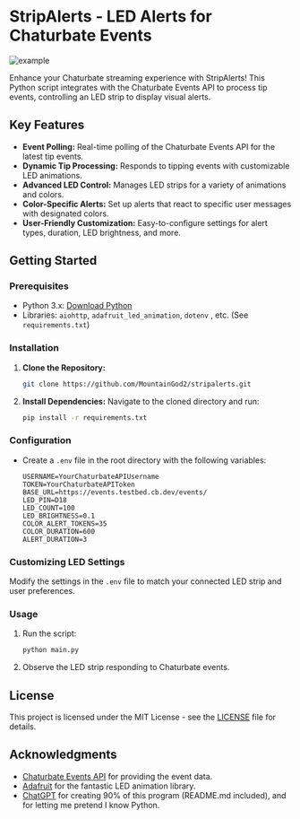 # StripAlerts - LED Alerts for Chaturbate Events

![example](https://github.com/MountainGod2/stripalerts/assets/88257202/bedc83a7-e428-4026-9d2c-249b31c61371)

Enhance your Chaturbate streaming experience with StripAlerts! This Python script integrates with the Chaturbate Events API to process tip events, controlling an LED strip to display visual alerts.

## Key Features

- **Event Polling:** Real-time polling of the Chaturbate Events API for the latest tip events.
- **Dynamic Tip Processing:** Responds to tipping events with customizable LED animations.
- **Advanced LED Control:** Manages LED strips for a variety of animations and colors.
- **Color-Specific Alerts:** Set up alerts that react to specific user messages with designated colors.
- **User-Friendly Customization:** Easy-to-configure settings for alert types, duration, LED brightness, and more.

## Getting Started

### Prerequisites

- Python 3.x: [Download Python](https://www.python.org/downloads/)
- Libraries: `aiohttp`, `adafruit_led_animation`, `dotenv` , etc. (See `requirements.txt`)

### Installation

1. **Clone the Repository:** 
   ```bash
   git clone https://github.com/MountainGod2/stripalerts.git
   ```
2. **Install Dependencies:**
   Navigate to the cloned directory and run:
   ```bash
   pip install -r requirements.txt
   ```

### Configuration

- Create a `.env` file in the root directory with the following variables:
   ```
   USERNAME=YourChaturbateAPIUsername
   TOKEN=YourChaturbateAPIToken
   BASE_URL=https://events.testbed.cb.dev/events/
   LED_PIN=D18
   LED_COUNT=100
   LED_BRIGHTNESS=0.1
   COLOR_ALERT_TOKENS=35
   COLOR_DURATION=600
   ALERT_DURATION=3
   ```

### Customizing LED Settings

Modify the settings in the `.env` file to match your connected LED strip and user preferences.

### Usage

1. Run the script:
   ```bash
   python main.py
   ```
2. Observe the LED strip responding to Chaturbate events.

## License

This project is licensed under the MIT License - see the [LICENSE](LICENSE) file for details.

## Acknowledgments

- [Chaturbate Events API](https://chaturbate.com/) for providing the event data.
- [Adafruit](https://www.adafruit.com/) for the fantastic LED animation library.
- [ChatGPT](https://chat.openai.com/) for creating 90% of this program (README.md included), and for letting me pretend I know Python.
